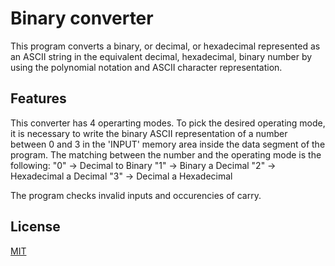 # Binary converter

This program converts a binary, or decimal, or hexadecimal represented as an ASCII string in the equivalent decimal, hexadecimal, binary number by using the polynomial notation and ASCII character representation.

## Features

This converter has 4 operarting modes.
To pick the desired operating mode, it is necessary to write the binary ASCII representation of a number between 0 and 3 in the 'INPUT' memory area inside the data segment of the program.
The matching between the number and the operating mode is the following:
"0" -> Decimal to Binary 
"1" -> Binary a Decimal
"2" -> Hexadecimal a Decimal
"3" -> Decimal a Hexadecimal

The program checks invalid inputs and occurencies of carry.

## License
[MIT](LICENSE)
